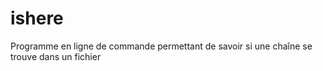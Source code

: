 # ishere
Programme en ligne de commande permettant de savoir si une chaîne se trouve dans un fichier
